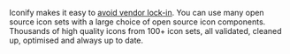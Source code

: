 <script setup>
import lock from '/assets/svg/lock.svg?raw'
</script>

<section class="flex flex-row items-start mb-4 gap-x-6">
    <p class="vp-doc text-$vp-c-text-3 dark:text-$vp-c-text-2" v-html="lock"></p>
    <p>
        Iconify makes it easy to <a href="/docs/articles/vendor-lock-in.md" target="_blank">avoid vendor lock-in</a>. 
        You can use many open source icon sets with a large choice of open
        source icon components. Thousands of high quality icons from 100+ icon
        sets, all validated, cleaned up, optimised and always up to date.
    </p>
</section>
